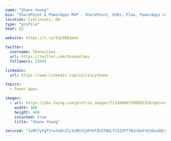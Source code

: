 ```yaml
---
name: "Shane Young"
bio: "SharePoint & PowerApps MVP - SharePoint, O365, Flow, PowerApps consulting? @PowerApps911 | Pure Snark? You found it."
location: Cincinnati, OH
type: "profile"
heat: 82

website: https://t.co/91p5BQ3pUe

twitter:
  username: ShanesCows
  url: https://twitter.com/ShanesCows
  followers: 13644

linkedin:
  url: https://www.linkedin.com/in/cincyshane

topics:
  - Power Apps

images:
  - url: https://pbs.twimg.com/profile_images/713100007398883329/qUzvsvQ3_400x400.jpg
    width: 400
    height: 400
    isCached: true
    title: "Shane Young"

secured: "JvMCYyVgTI+wJnQrZlLVsBhtCyRYmf2hITQGLftZZXFT7NJcDw5tK3dxa3DCdL4lgm5ksL7n+so4nBcNK8hwpUED6jv5CpvB6mOzu4bjc+Hf2vAcxPCoQXbIguknZKHovZ9tmTVhS2EBdhDlKn1oGY6YvMYgW8b2+KQg8KELNUiOGrvOwR19fdKkIPXhtVA2Zd84KZJBSw7pQlUM4xkjPp1rMlAL+TrWznDym/z6mrAnIxAA1DZ/pFXWoWsNYLGEDfKIdJb5+YoYzRFqRjgZdfXqDTL2AT8lk97T9mUYctmBfhDLXSrX5ku6xIsLZTtVrOnL+ZbkVKnDIlr7arpKSreJwzyWH/1pi1pPwhKLppsA/8kHCnnydNpZrIf9sOUUUFLmUh/rZgRvIJkjiolXA6ADG2fGBctMfkyFrgYi9E4=;45sSuDlxTmF6rfwo1Xo/uw=="
---
```


